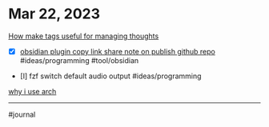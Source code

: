 # Mar 22, 2023

[How make tags useful for managing thoughts](How%20make%20tags%20useful%20for%20managing%20thoughts.md)

- [x] [obsidian plugin copy link share note on publish github repo](obsidian%20plugin%20copy%20link%20share%20note%20on%20publish%20github%20repo.md) #ideas/programming #tool/obsidian 
- [I] fzf switch default audio output #ideas/programming 


[why i use arch](why%20i%20use%20arch.md)

---

#journal